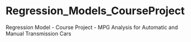 # Regression_Models_CourseProject
Regression Model - Course Project - MPG Analysis for Automatic and Manual Transmission Cars
